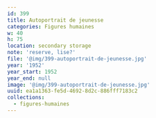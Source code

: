 ```yaml
---
id: 399
title: Autoportrait de jeunesse
categories: Figures humaines
w: 40
h: 75
location: secondary storage
note: 'reserve, lise?'
file: '@img/399-autoportrait-de-jeunesse.jpg'
year: '1952'
year_start: 1952
year_end: null
image: '@img/399-autoportrait-de-jeunesse.jpg'
uuid: ea1a1363-fe5d-4692-8d2c-886fff7183c2
collections:
  - figures-humaines
---
```


